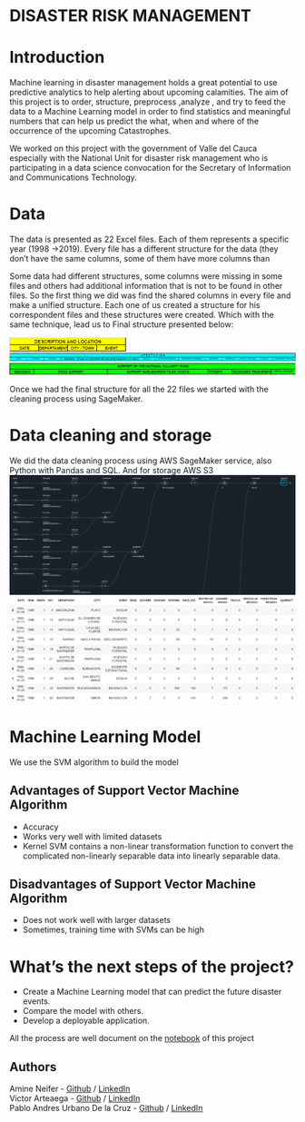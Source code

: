 # DISASTER RISK MANAGEMENT

# Introduction
Machine learning in disaster management holds a great potential to use predictive analytics to help alerting about upcoming calamities.
The aim of this project is to order, structure, preprocess ,analyze , and try to feed the data to a Machine Learning model in order to find statistics and meaningful numbers that can help us predict the what, when and where of the occurrence of the upcoming Catastrophes.

We worked on this project with the government of Valle del Cauca especially with the National Unit for disaster risk management who is participating in a data science convocation for the Secretary of Information and Communications Technology.
# Data
The data is presented as 22 Excel files. Each of them represents a specific year (1998 →2019). Every file has a different structure for the data (they don’t have the same columns, some of them have more columns than

Some data had different structures, some columns were missing in some files and others had additional information that is not to be found in other files. So the first thing we did was find the shared columns in every file and make a unified structure. Each one of us created a structure for his correspondent files and these structures were created. Which with the same technique, lead us to Final structure presented below:

![](https://github.com/Viiic98/disaster-risk-management/blob/main/images/finalStructure_I.png)
![](https://github.com/Viiic98/disaster-risk-management/blob/main/images/finalStructure_II.png)
![](https://github.com/Viiic98/disaster-risk-management/blob/main/images/finalStructure_III.png)

Once we had the final structure for all the 22 files we started with the cleaning process using SageMaker.

# Data cleaning and storage
We did the data cleaning process using AWS SageMaker service, also Python with Pandas and SQL. And for storage AWS S3
![](https://github.com/Viiic98/disaster-risk-management/blob/main/images/sagescreenshoot.png)
![](https://github.com/Viiic98/disaster-risk-management/blob/main/images/describe.png)

# Machine Learning Model
We use the SVM algorithm to build the model
## Advantages of Support Vector Machine Algorithm
* Accuracy
* Works very well with limited datasets
* Kernel SVM contains a non-linear transformation function to convert the complicated non-linearly separable data into linearly separable data.
## Disadvantages of Support Vector Machine Algorithm
* Does not work well with larger datasets
* Sometimes, training time with SVMs can be high

# What’s the next steps of the project?
* Create a Machine Learning model that can predict the future disaster events.
* Compare the model with others.
* Develop a deployable application.

All the process are well document on the [notebook](https://github.com/Viiic98/disaster-risk-management/blob/main/disaster_risk.ipynb) of this project

## Authors
Amine Neifer - [Github](https://github.com/AmineNeifer) / [LinkedIn](https://twitter.com/AmineNeifer/)<br>
Victor Arteaega - [Github](https://github.com/Viiic98) / [LinkedIn](https://www.linkedin.com/in/viiic98/)<br>
Pablo Andres Urbano De la Cruz - [Github](https://github.com/paurbano) / [LinkedIn](https://www.linkedin.com/in/pablourbanodelacruz/)<br>
